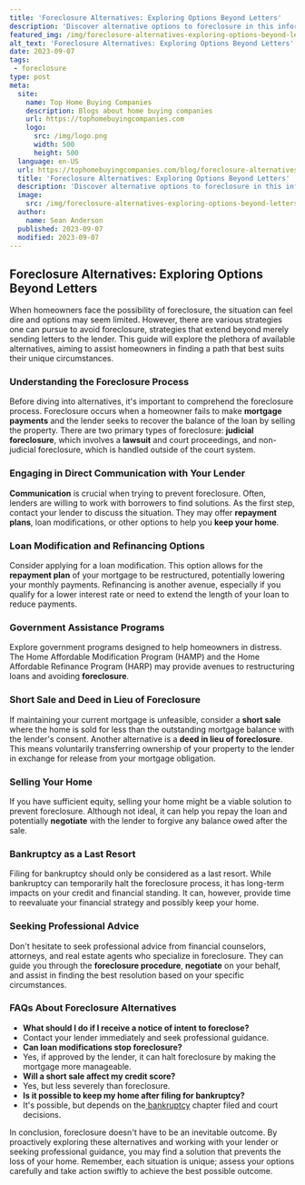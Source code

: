 ```yaml
---
title: 'Foreclosure Alternatives: Exploring Options Beyond Letters'
description: 'Discover alternative options to foreclosure in this informative guide. Find out how to navigate the complex process and satisfy your curious mind.'
featured_img: /img/foreclosure-alternatives-exploring-options-beyond-letters.webp
alt_text: 'Foreclosure Alternatives: Exploring Options Beyond Letters'
date: 2023-09-07
tags:
 - foreclosure
type: post
meta:
  site:
    name: Top Home Buying Companies
    description: Blogs about home buying companies
    url: https://tophomebuyingcompanies.com
    logo:
      src: /img/logo.png
      width: 500
      height: 500
  language: en-US
  url: https://tophomebuyingcompanies.com/blog/foreclosure-alternatives-exploring-options-beyond-letters
  title: 'Foreclosure Alternatives: Exploring Options Beyond Letters'
  description: 'Discover alternative options to foreclosure in this informative guide. Find out how to navigate the complex process and satisfy your curious mind.'
  image:
    src: /img/foreclosure-alternatives-exploring-options-beyond-letters.webp
  author:
    name: Sean Anderson
  published: 2023-09-07
  modified: 2023-09-07
---
```



## Foreclosure Alternatives: Exploring Options Beyond Letters

When homeowners face the possibility of foreclosure, the situation can feel dire and options may seem limited. However, there are various strategies one can pursue to avoid foreclosure, strategies that extend beyond merely sending letters to the lender. This guide will explore the plethora of available alternatives, aiming to assist homeowners in finding a path that best suits their unique circumstances.

### Understanding the Foreclosure Process

Before diving into alternatives, it's important to comprehend the foreclosure process. Foreclosure occurs when a homeowner fails to make **mortgage payments** and the lender seeks to recover the balance of the loan by selling the property. There are two primary types of foreclosure: **judicial foreclosure**, which involves a **lawsuit** and court proceedings, and non-judicial foreclosure, which is handled outside of the court system.

### Engaging in Direct Communication with Your Lender

**Communication** is crucial when trying to prevent foreclosure. Often, lenders are willing to work with borrowers to find solutions. As the first step, contact your lender to discuss the situation. They may offer **repayment plans**, loan modifications, or other options to help you **keep your home**.

### Loan Modification and Refinancing Options

Consider applying for a loan modification. This option allows for the **repayment plan** of your mortgage to be restructured, potentially lowering your monthly payments. Refinancing is another avenue, especially if you qualify for a lower interest rate or need to extend the length of your loan to reduce payments.

### Government Assistance Programs

Explore government programs designed to help homeowners in distress. The Home Affordable Modification Program (HAMP) and the Home Affordable Refinance Program (HARP) may provide avenues to restructuring loans and avoiding **foreclosure**.

### Short Sale and Deed in Lieu of Foreclosure

If maintaining your current mortgage is unfeasible, consider a **short sale** where the home is sold for less than the outstanding mortgage balance with the lender's consent. Another alternative is a **deed in lieu of foreclosure**. This means voluntarily transferring ownership of your property to the lender in exchange for release from your mortgage obligation.

### Selling Your Home

If you have sufficient equity, selling your home might be a viable solution to prevent foreclosure. Although not ideal, it can help you repay the loan and potentially **negotiate** with the lender to forgive any balance owed after the sale.

### Bankruptcy as a Last Resort

Filing for bankruptcy should only be considered as a last resort. While bankruptcy can temporarily halt the foreclosure process, it has long-term impacts on your credit and financial standing. It can, however, provide time to reevaluate your financial strategy and possibly keep your home.

### Seeking Professional Advice

Don't hesitate to seek professional advice from financial counselors, attorneys, and real estate agents who specialize in foreclosure. They can guide you through the **foreclosure procedure**, **negotiate** on your behalf, and assist in finding the best resolution based on your specific circumstances.

### FAQs About Foreclosure Alternatives
  - **What should I do if I receive a notice of intent to foreclose?**
  - Contact your lender immediately and seek professional guidance.
  - **Can loan modifications stop foreclosure?**
  - Yes, if approved by the lender, it can halt foreclosure by making the mortgage more manageable.
  - **Will a short sale affect my credit score?**
  - Yes, but less severely than foreclosure.
  - **Is it possible to keep my home after filing for bankruptcy?**
  - It's possible, but depends on the[  bankruptcy](https://tophomebuyingcompanies.com/blog/financial-recovery-life-after-a-foreclosure-letter) chapter filed and court decisions.

In conclusion, foreclosure doesn't have to be an inevitable outcome. By proactively exploring these alternatives and working with your lender or seeking professional guidance, you may find a solution that prevents the loss of your home. Remember, each situation is unique; assess your options carefully and take action swiftly to achieve the best possible outcome.